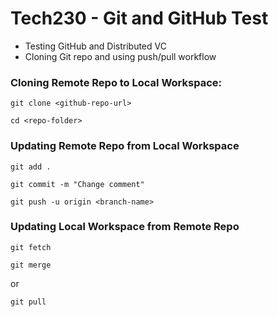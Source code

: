 # Tech230 - Git and GitHub Test
- Testing GitHub and Distributed VC
- Cloning Git repo and using push/pull workflow

### Cloning Remote Repo to Local Workspace:

```commandline
git clone <github-repo-url>

cd <repo-folder>
```

### Updating Remote Repo from Local Workspace

```commandline
git add .

git commit -m "Change comment"

git push -u origin <branch-name>
```

### Updating Local Workspace from Remote Repo

```commandline
git fetch

git merge
```
or
```commandline
git pull
```
